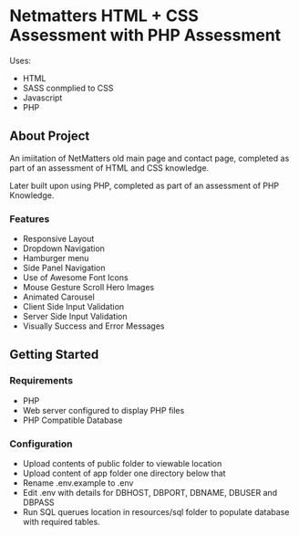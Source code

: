# Netmatters HTML + CSS Assessment with PHP Assessment
Uses:
* HTML
* SASS conmplied to CSS
* Javascript
* PHP

## About Project
An imiitation of NetMatters old main page and contact page, completed as part of an assessment of HTML and CSS knowledge.

Later built upon using PHP, completed as part of an assessment of PHP Knowledge.

### Features
* Responsive Layout
* Dropdown Navigation
* Hamburger menu
* Side Panel Navigation
* Use of Awesome Font Icons
* Mouse Gesture Scroll Hero Images
* Animated Carousel
* Client Side Input Validation
* Server Side Input Validation
* Visually Success and Error Messages


## Getting Started

### Requirements

* PHP
* Web server configured to display PHP files
* PHP Compatible Database

### Configuration

* Upload contents of public folder to viewable location
* Upload content of app folder one directory below that
* Rename .env.example to .env
* Edit .env with details for DBHOST, DBPORT, DBNAME, DBUSER and DBPASS
* Run SQL querues location in resources/sql folder to populate database with required tables.
